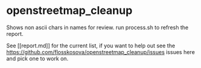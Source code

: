# openstreetmap_cleanup
Shows non ascii chars in names for review. 
run process.sh to refresh the report. 

See [[report.md]] for the current list, 
if you want to help out see the https://github.com/flosskosova/openstreetmap_cleanup/issues issues here and pick one to work on.

